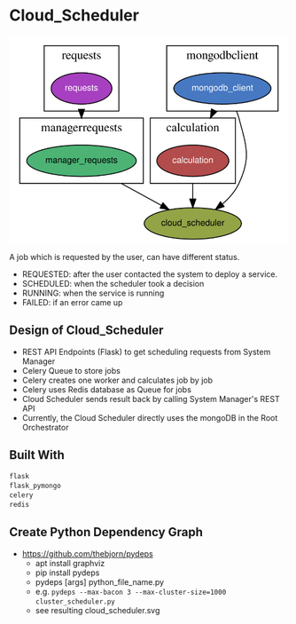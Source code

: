 # Cloud_Scheduler

<img src="cloud_scheduler.svg">


A job which is requested by the user, can have different status.

- REQUESTED: after the user contacted the system to deploy a service.
- SCHEDULED: when the scheduler took a decision
- RUNNING: when the service is running
- FAILED: if an error came up


## Design of Cloud_Scheduler

- REST API Endpoints (Flask) to get scheduling requests from System Manager
- Celery Queue to store jobs
- Celery creates one worker and calculates job by job
- Celery uses Redis database as Queue for jobs
- Cloud Scheduler sends result back by calling System Manager's REST API
- Currently, the Cloud Scheduler directly uses the mongoDB in the Root Orchestrator


## Built With

```Python
flask
flask_pymongo
celery
redis
```

## Create Python Dependency Graph

- https://github.com/thebjorn/pydeps
    - apt install graphviz
    - pip install pydeps
    - pydeps [args] python_file_name.py
    - e.g. `pydeps --max-bacon 3 --max-cluster-size=1000 cluster_scheduler.py`
    - see resulting cloud_scheduler.svg